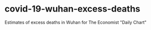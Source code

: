 # covid-19-wuhan-excess-deaths
 Estimates of excess deaths in Wuhan for The Economist "Daily Chart"
